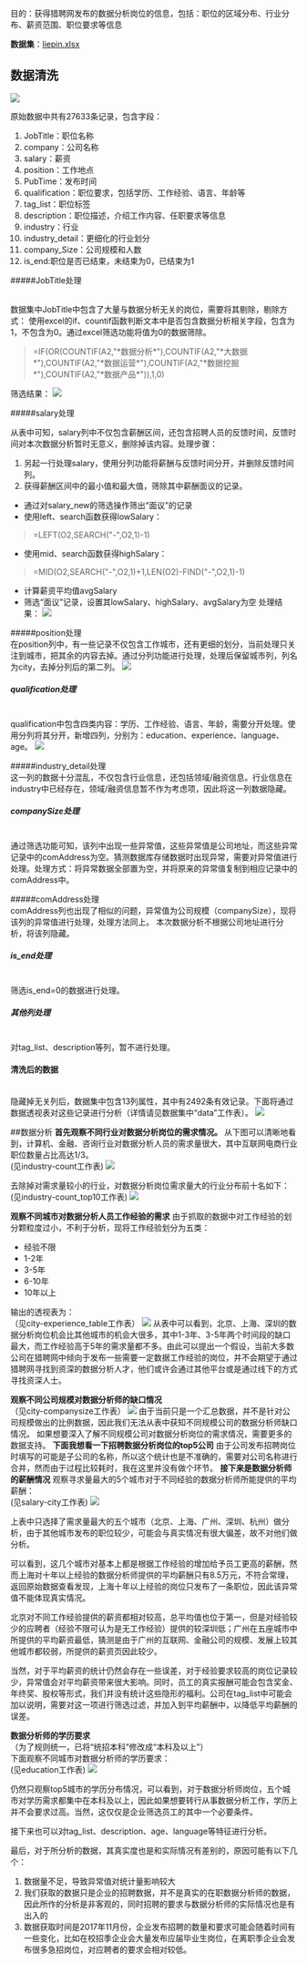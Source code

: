 
目的：获得猎聘网发布的数据分析岗位的信息，包括：职位的区域分布、行业分布、薪资范围、职位要求等信息

**数据集**：[liepin.xlsx](https://github.com/zhdanyi/liepin_dataanalysis/blob/master/liepin.xlsx)

## 数据清洗

![](https://github.com/zhdanyi/liepin_dataanalysis/blob/master/img/%E5%8E%9F%E5%A7%8B%E6%95%B0%E6%8D%AE.png?raw=true)

原始数据中共有27633条记录，包含字段：
1. JobTitle：职位名称
2. company：公司名称
3. salary：薪资
4. position：工作地点
5. PubTime：发布时间
6. qualification：职位要求，包括学历、工作经验、语言、年龄等
7. tag_list：职位标签
8. description：职位描述，介绍工作内容、任职要求等信息
9. industry：行业
10. industry_detail：更细化的行业划分
11. company_Size：公司规模和人数
12. is_end:职位是否已结束，未结束为0，已结束为1

#####JobTitle处理

<br />数据集中JobTitle中包含了大量与数据分析无关的岗位，需要将其剔除，剔除方式：
使用excel的if、countif函数判断文本中是否包含数据分析相关字段，包含为1，不包含为0。通过excel筛选功能将值为0的数据筛除。
> =IF(OR(COUNTIF(A2,"\*数据分析\*"),COUNTIF(A2,"\*大数据\*"),COUNTIF(A2,"\*数据运营\*"),COUNTIF(A2,"\*数据挖掘\*"),COUNTIF(A2,"\*数据产品\*")),1,0)

筛选结果：
![](https://github.com/zhdanyi/liepin_dataanalysis/blob/master/img/JobTitle%E5%A4%84%E7%90%86.png?raw=true)

#####salary处理

从表中可知，salary列中不仅包含薪酬区间，还包含招聘人员的反馈时间，反馈时间对本次数据分析暂时无意义，删除掉该内容。处理步骤：
1. 另起一行处理salary，使用分列功能将薪酬与反馈时间分开，并删除反馈时间列。
2. 获得薪酬区间中的最小值和最大值，筛除其中薪酬面议的记录。
- 通过对salary_new的筛选操作筛出“面议”的记录
- 使用left、search函数获得lowSalary：
>=LEFT(O2,SEARCH("-",O2,1)-1)

- 使用mid、search函数获得highSalary：
>=MID(O2,SEARCH("-",O2,1)+1,LEN(O2)-FIND("-",O2,1)-1)

- 计算薪资平均值avgSalary
- 筛选“面议”记录，设置其lowSalary、highSalary、avgSalary为空
处理结果：
![](https://github.com/zhdanyi/liepin_dataanalysis/blob/master/img/salary%E5%A4%84%E7%90%86.png?raw=true)

#####position处理
<br />在position列中，有一些记录不仅包含工作城市，还有更细的划分，当前处理只关注到城市，把其余的内容去掉。通过分列功能进行处理，处理后保留城市列，列名为city，去掉分列后的第二列。
![](https://github.com/zhdanyi/liepin_dataanalysis/blob/master/img/position%E5%A4%84%E7%90%86.png?raw=true)

##### qualification处理
<br />qualification中包含四类内容：学历、工作经验、语言、年龄，需要分开处理。使用分列将其分开，新增四列，分别为：education、experience、language、age。
![](https://github.com/zhdanyi/liepin_dataanalysis/blob/master/img/qualification%E5%A4%84%E7%90%86.png?raw=true)

#####industry_detail处理
<br />这一列的数据十分混乱，不仅包含行业信息，还包括领域/融资信息。行业信息在industry中已经存在，领域/融资信息暂不作为考虑项，因此将这一列数据隐藏。

##### companySize处理
<br />通过筛选功能可知，该列中出现一些异常值，这些异常值是公司地址，而这些异常记录中的comAddress为空。猜测数据库存储数据时出现异常，需要对异常值进行处理。处理方式：将异常数据全部置为空，并将原来的异常值复制到相应记录中的comAddress中。

#####comAddress处理
<br />comAddress列也出现了相似的问题，异常值为公司规模（companySize），现将该列的异常值进行处理，处理方法同上。
本次数据分析不根据公司地址进行分析，将该列隐藏。

##### is_end处理
<br />筛选is_end=0的数据进行处理。

##### 其他列处理
<br />对tag_list、description等列，暂不进行处理。

#### 清洗后的数据
<br />隐藏掉无关列后，数据集中包含13列属性，其中有2492条有效记录。下面将通过数据透视表对这些记录进行分析（详情请见数据集中“data”工作表）。
![](https://github.com/zhdanyi/liepin_dataanalysis/blob/master/img/%E6%B8%85%E6%B4%97%E5%90%8E%E6%95%B0%E6%8D%AE.png?raw=true)

##数据分析
**首先观察不同行业对数据分析岗位的需求情况。**
从下图可以清晰地看到，计算机、金融、咨询行业对数据分析人员的需求量很大，其中互联网电商行业职位数量占比高达1/3。<br />
(见industry-count工作表)
![](https://github.com/zhdanyi/liepin_dataanalysis/blob/master/img/industry-count.png?raw=true)

去除掉对需求量较小的行业，对数据分析岗位需求量大的行业分布前十名如下：<br />
(见industry-count_top10工作表)
![](https://github.com/zhdanyi/liepin_dataanalysis/blob/master/img/industry-count_top10.png?raw=true)

**观察不同城市对数据分析人员工作经验的需求**
由于抓取的数据中对工作经验的划分颗粒度过小，不利于分析，现将工作经验划分为五类：
- 经验不限
- 1-2年
- 3-5年
- 6-10年
- 10年以上

输出的透视表为：<br />
（见city-experience_table工作表）
![](https://github.com/zhdanyi/liepin_dataanalysis/blob/master/img/city-experience_table.png?raw=true)
从表中可以看到，北京、上海、深圳的数据分析岗位机会比其他城市的机会大很多，其中1-3年、3-5年两个时间段的缺口最大，而工作经验高于5年的需求量都不多。由此可以提出一个假设，当前大多数公司在猎聘网中倾向于发布一些需要一定数据工作经验的岗位，并不会期望于通过猎聘网寻找到资深的数据分析人才，他们或许会通过其他平台或是通过线下的方式寻找资深人士。

**观察不同公司规模对数据分析师的缺口情况**<br />
（见city-companysize工作表）
![](https://github.com/zhdanyi/liepin_dataanalysis/blob/master/img/city-companysize.png?raw=true)
由于当前只是一个汇总数据，并不是针对公司规模做出的比例数据，因此我们无法从表中获知不同规模公司的数据分析师缺口情况。
如果想要深入了解不同规模公司对数据分析岗位的需求情况，需要更多的数据支持。
**下面我想看一下招聘数据分析岗位的top5公司**
由于公司发布招聘岗位时填写的可能是子公司的名称，所以这个统计也是不准确的，需要对公司名称进行合并，然而由于过程比较耗时，我在这里并没有做个环节。
**接下来是数据分析师的薪酬情况**
观察寻求量最大的5个城市对于不同经验的数据分析师所能提供的平均薪酬：<br />
(见salary-city工作表)
![](https://github.com/zhdanyi/liepin_dataanalysis/blob/master/img/salary-city.png?raw=true)

上表中只选择了需求量最大的五个城市（北京、上海、广州、深圳、杭州）做分析，由于其他城市发布的职位较少，可能会与真实情况有很大偏差，故不对他们做分析。

可以看到，这几个城市对基本上都是根据工作经验的增加给予员工更高的薪酬，然而上海对十年以上经验的数据分析师提供的平均薪酬只有8.5万元，不符合常理，返回原始数据查看发现，上海十年以上经验的岗位只发布了一条职位，因此该异常值不能体现真实情况。

北京对不同工作经验提供的薪资都相对较高，总平均值也位于第一，但是对经验较少的应聘者（经验不限可认为是无工作经验）提供的较深圳低；广州在五座城市中所提供的平均薪资最低，猜测是由于广州的互联网、金融公司的规模、发展上较其他城市都较弱，所提供的薪资页因此较少。

当然，对于平均薪资的统计仍然会存在一些误差，对于经验要求较高的岗位记录较少，异常值会对平均薪资带来很大影响。同时，员工的真实报酬可能会包含奖金、年终奖、股权等形式，我们并没有统计这些隐形的福利。公司在tag_list中可能会加以说明，需要对这一项进行筛选过滤，并加入到平均薪酬中，以降低平均薪酬的误差。

**数据分析师的学历要求**
<br />
（为了规则统一，已将“统招本科”修改成“本科及以上”）<br />
下面观察不同城市对数据分析师的学历要求：<br />
(见education工作表)
![](https://github.com/zhdanyi/liepin_dataanalysis/blob/master/img/education.png?raw=true)

仍然只观察top5城市的学历分布情况，可以看到，对于数据分析师岗位，五个城市对学历需求都集中在本科及以上，因此如果想要转行从事数据分析工作，学历上并不会要求过高。当然，这仅仅是企业筛选员工的其中一个必要条件。


接下来也可以对tag_list、description、age、language等特征进行分析。

最后，对于所分析的数据，其真实度也是和实际情况有差别的，原因可能有以下几个：
1. 数据量不足，导致异常值对统计量影响较大
2. 我们获取的数据只是企业的招聘数据，并不是真实的在职数据分析师的数据，因此所作的分析是非客观的，同时招聘的要求与数据分析师的实际情况也是有出入的
3. 数据获取时间是2017年11月份，企业发布招聘的数量和要求可能会随着时间有一些变化，比如在校招季企业会大量发布应届毕业生岗位，在离职季企业会发布很多急招岗位，对应聘者的要求会相对较低。
